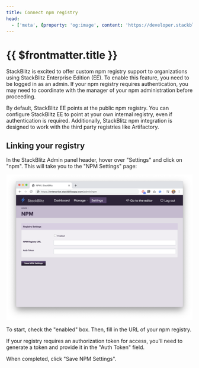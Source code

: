 ```yaml
---
title: Connect npm registry
head:
  - ['meta', {property: 'og:image', content: 'https://developer.stackblitz.com/img/og/enterprise-connect-npm-registry.png'}]
---
```


# {{ $frontmatter.title }}

StackBlitz is excited to offer custom npm registry support to organizations using StackBlitz Enterprise Edition (EE). To enable this feature, you need to be logged in as an admin. If your npm registry requires authentication, you may need to coordinate with the manager of your npm administration before proceeding.

By default, StackBlitz EE points at the public npm registry. You can configure StackBlitz EE to point at your own internal registry, even if authentication is required. Additionally, StackBlitz npm integration is designed to work with the third party registries like Artifactory.

## Linking your registry

In the StackBlitz Admin panel header, hover over "Settings" and click on "npm". This will take you to the "NPM Settings" page:

![NPM Config](./assets/npm-config.png)

To start, check the "enabled" box. Then, fill in the URL of your npm registry.

If your registry requires an authorization token for access, you'll need to generate a token and provide it in the "Auth Token" field.

When completed, click "Save NPM Settings".
